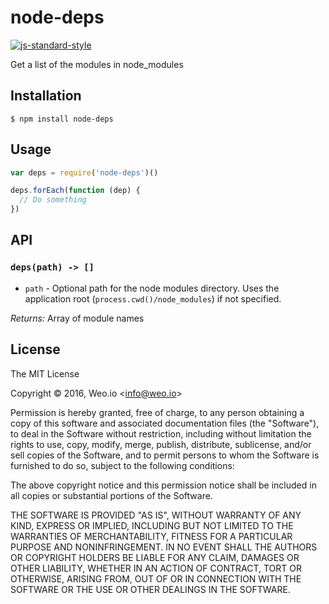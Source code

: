 
# node-deps

[![js-standard-style](https://img.shields.io/badge/code%20style-standard-brightgreen.svg?style=flat)](https://github.com/feross/standard)

Get a list of the modules in node_modules

## Installation

    $ npm install node-deps

## Usage

```javascript
var deps = require('node-deps')()

deps.forEach(function (dep) {
  // Do something
})
```

## API

  ### `deps(path) -> []`

  * `path` - Optional path for the node modules directory. Uses the application root (`process.cwd()/node_modules`) if not specified.

  *Returns:* Array of module names

## License

The MIT License

Copyright &copy; 2016, Weo.io &lt;info@weo.io&gt;

Permission is hereby granted, free of charge, to any person obtaining a copy of this software and associated documentation files (the "Software"), to deal in the Software without restriction, including without limitation the rights to use, copy, modify, merge, publish, distribute, sublicense, and/or sell copies of the Software, and to permit persons to whom the Software is furnished to do so, subject to the following conditions:

The above copyright notice and this permission notice shall be included in all copies or substantial portions of the Software.

THE SOFTWARE IS PROVIDED "AS IS", WITHOUT WARRANTY OF ANY KIND, EXPRESS OR IMPLIED, INCLUDING BUT NOT LIMITED TO THE WARRANTIES OF MERCHANTABILITY, FITNESS FOR A PARTICULAR PURPOSE AND NONINFRINGEMENT. IN NO EVENT SHALL THE AUTHORS OR COPYRIGHT HOLDERS BE LIABLE FOR ANY CLAIM, DAMAGES OR OTHER LIABILITY, WHETHER IN AN ACTION OF CONTRACT, TORT OR OTHERWISE, ARISING FROM, OUT OF OR IN CONNECTION WITH THE SOFTWARE OR THE USE OR OTHER DEALINGS IN THE SOFTWARE.
